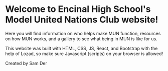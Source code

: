# Welcome to Encinal High School's Model United Nations Club website!

Here you will find information on who helps make MUN function, resources on how MUN works, and a gallery to see what being in MUN is like for us.

This website was built with HTML, CSS, JS, React, and Bootstrap with the help of Lozad, so make sure Javascript (scripts) on your browser is allowed!

Created by Sam Der